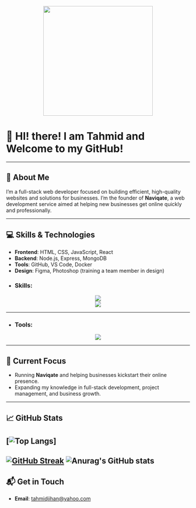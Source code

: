 <div align="center">
    <img height="300" src="./banner.png" />
</div>

# 👋 HI! there! I am Tahmid and Welcome to my GitHub!

---

## 🚀 About Me  
I’m a full-stack web developer focused on building efficient, high-quality websites and solutions for businesses. I’m the founder of **Naviqate**, a web development service aimed at helping new businesses get online quickly and professionally.

---

## 💻 Skills & Technologies  
- **Frontend**: HTML, CSS, JavaScript, React  
- **Backend**: Node.js, Express, MongoDB  
- **Tools**: GitHub, VS Code, Docker  
- **Design**: Figma, Photoshop (training a team member in design)
- ### Skills:
<div align="center">
    <img src="https://skillicons.dev/icons?i=html,css,bootstrap,tailwind,next" />
  <br/>
    <img src="https://skillicons.dev/icons?i=javascript,react,nodejs,express,mongodb" />    
</div>

---

- ### Tools:
<div align="center">
    <img src="https://skillicons.dev/icons?i=vscode,figma,firebase,npm,git,github,vercel,netlify" />
</div>

---

## 🌱 Current Focus  
- Running **Naviqate** and helping businesses kickstart their online presence.  
- Expanding my knowledge in full-stack development, project management, and business growth.

---

## 📈 GitHub Stats  
[![Top Langs](https://github-readme-stats.vercel.app/api/top-langs/?username=tahmidjihan&layout=donut&theme=dracula)]
---
[![GitHub Streak](https://nirzak-streak-stats.vercel.app?user=tahmidjihan&theme=dark)](https://git.io/streak-stats)
![Anurag's GitHub stats](https://github-readme-stats.vercel.app/api?username=tahmidjihan&show_icons=true&theme=dracula)
---


## 📬 Get in Touch  
- **Email**: tahmidjihan@yahoo.com  


